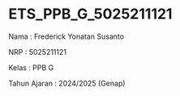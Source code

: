 # ETS_PPB_G_5025211121
Nama           : Frederick Yonatan Susanto

NRP            : 5025211121

Kelas          : PPB G

Tahun Ajaran   : 2024/2025 (Genap)
